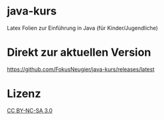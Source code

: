# java-kurs
Latex Folien zur Einführung in Java (für Kinder/Jugendliche)

# Direkt zur aktuellen Version
https://github.com/FokusNeugier/java-kurs/releases/latest

# Lizenz
[CC BY-NC-SA 3.0](http://creativecommons.org/licenses/by-nc-sa/3.0/)
